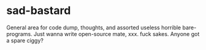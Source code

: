 # sad-bastard
General area for code dump, thoughts, and assorted useless horrible bare-programs. Just wanna write open-source mate, xxx. fuck sakes.
Anyone got a spare ciggy?
